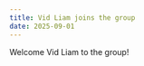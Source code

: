 ```yaml
---
title: Vid Liam joins the group
date: 2025-09-01
---
```


Welcome Vid Liam to the group!
<!--more-->


